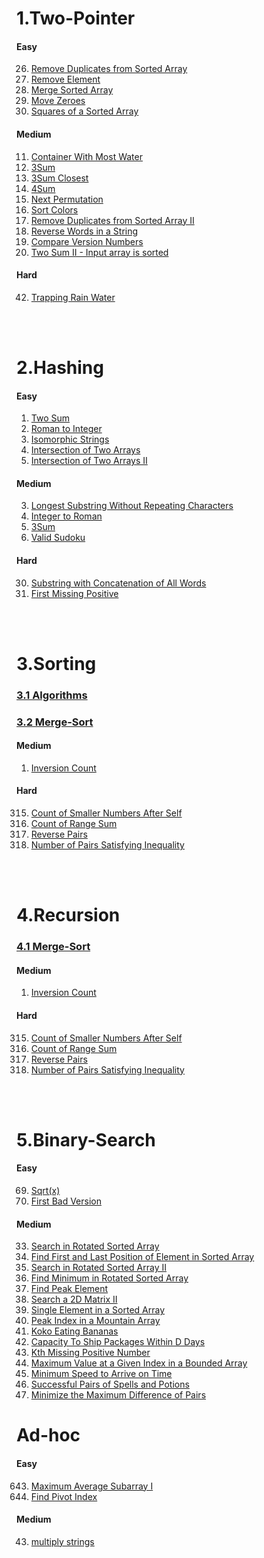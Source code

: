 # 1.Two-Pointer

#### Easy

26. [Remove Duplicates from Sorted Array](./1.two-Pointer/easy/26.%20Remove%20Duplicates%20from%20Sorted%20Array/)
27. [Remove Element](./1.two-Pointer/easy/27.%20Remove%20Element/)
88. [Merge Sorted Array](./1.two-Pointer/easy/88.%20Merge%20Sorted%20Array/)
283. [Move Zeroes](./1.two-Pointer/easy/283.%20Move%20Zeroes/)
977. [Squares of a Sorted Array](./1.two-Pointer/easy/977.%20Squares%20of%20a%20Sorted%20Array/)

#### Medium

11. [Container With Most Water](./1.two-Pointer/medium/11.%20Container%20With%20Most%20Water/)
15. [3Sum](./1.two-Pointer/medium/15.%203Sum/)
16. [3Sum Closest](./1.two-Pointer/medium/16.%203Sum%20Closest/)
18. [4Sum](./1.two-Pointer/medium/18.%204Sum/)
31. [Next Permutation](./1.two-Pointer/medium/31.%20Next%20Permutation/)
75. [Sort Colors](./1.two-Pointer/medium/75.%20Sort%20Colors/)
80. [Remove Duplicates from Sorted Array II](./1.two-Pointer/medium/80.%20Remove%20Duplicates%20from%20Sorted%20Array%20II/)
151. [Reverse Words in a String](./1.two-Pointer/medium/151.%20Reverse%20Words%20in%20a%20String/)
165. [Compare Version Numbers](./1.two-Pointer/medium/165.%20Compare%20Version%20Numbers/)
167. [Two Sum II - Input array is sorted](./1.two-Pointer/medium/167.%20Two%20Sum%20II%20-%20Input%20array%20is%20sorted/)

#### Hard

42. [Trapping Rain Water](./1.two-Pointer/hard/42.%20Trapping%20Rain%20Water/)

</br>    
</br>

# 2.Hashing

#### Easy

1. [Two Sum](./2.Hashing/easy/1.%20Two%20Sum/)
13. [Roman to Integer](./2.Hashing/easy/13.%20Roman%20to%20Integer/)
205. [Isomorphic Strings](./2.Hashing/easy/205.%20Isomorphic%20Strings/)
349. [Intersection of Two Arrays](./2.Hashing/easy/349.%20Intersection%20of%20Two%20Arrays/)
350. [Intersection of Two Arrays II](./2.Hashing/easy/350.%20Intersection%20of%20Two%20Arrays%20II/)

#### Medium

3. [Longest Substring Without Repeating Characters](./2.Hashing/medium/3.%20Longest%20Substring%20Without%20Repeating%20Characters/)
12. [Integer to Roman](./2.Hashing/medium/12.%20Integer%20to%20Roman/)
15. [3Sum](./2.Hashing/medium/15.%203Sum/)
36. [Valid Sudoku](./2.Hashing/medium/36.%20Valid%20Sudoku/)

#### Hard

30. [Substring with Concatenation of All Words](./2.Hashing/hard/30.%20Substring%20with%20Concatenation%20of%20All%20Words/)
41. [First Missing Positive](./2.Hashing/hard/41.%20First%20Missing%20Positive/)

</br>    
</br>

# 3.Sorting

### [3.1 Algorithms](./3.Sorting/Algorithms/)

### [3.2 Merge-Sort](./4.Recursion/Merge-Sort/)

#### Medium

1. [Inversion Count](./4.Recursion/Merge-Sort/medium/InversionCount)

#### Hard

315. [Count of Smaller Numbers After Self](./4.Recursion/Merge-Sort/hard/315.%20Count%20of%20Smaller%20Numbers%20After%20Self/)
327. [Count of Range Sum](./4.Recursion/Merge-Sort/hard/327.%20Count%20of%20Range%20Sum/)
493. [Reverse Pairs](./4.Recursion/Merge-Sort/hard/493.%20Reverse%20Pairs/)
2426. [Number of Pairs Satisfying Inequality](./4.Recursion/Merge-Sort/hard/2426.%20Number%20of%20Pairs%20Satisfying%20Inequality/)

</br>    
</br>

# 4.Recursion

### [4.1 Merge-Sort](./4.Recursion/Merge-Sort/)

#### Medium

1. [Inversion Count](./Recursion/Merge-Sort/medium/InversionCount)

#### Hard

315. [Count of Smaller Numbers After Self](./4.Recursion/Merge-Sort/hard/315.%20Count%20of%20Smaller%20Numbers%20After%20Self/)
327. [Count of Range Sum](./4.Recursion/Merge-Sort/hard/327.%20Count%20of%20Range%20Sum/)
493. [Reverse Pairs](./4.Recursion/Merge-Sort/hard/493.%20Reverse%20Pairs/)
2426. [Number of Pairs Satisfying Inequality](./4.Recursion/Merge-Sort/hard/2426.%20Number%20of%20Pairs%20Satisfying%20Inequality/)

</br>    
</br>

# 5.Binary-Search

#### Easy

69. [Sqrt(x)](<./5.Binary%20Search/easy/69.%20Sqrt(x)/>)
278. [First Bad Version](./5.Binary%20Search/easy/278.%20First%20Bad%20Version/)

#### Medium

33. [Search in Rotated Sorted Array](./5.Binary%20Search/Medium/33.%20Search%20in%20Rotated%20Sorted%20Array)
34. [Find First and Last Position of Element in Sorted Array](./5.Binary%20Search/Medium/34.%20Find%20First%20and%20Last%20Position%20of%20Element%20in%20Sorted%20Array)
81. [Search in Rotated Sorted Array II](./5.Binary%20Search/Medium/81.%20Search%20in%20Rotated%20Sorted%20Array%20II)
153. [Find Minimum in Rotated Sorted Array](./5.Binary%20Search/Medium/153.%20Find%20Minimum%20in%20Rotated%20Sorted%20Array)
162. [Find Peak Element](./5.Binary%20Search/Medium/162.%20Find%20Peak%20Element)
240. [Search a 2D Matrix II](./5.Binary%20Search/Medium/240.%20Search%20a%202D%20Matrix%20II)
540. [Single Element in a Sorted Array](./5.Binary%20Search/Medium/540.%20Single%20Element%20in%20a%20Sorted%20Array)
852. [Peak Index in a Mountain Array](./5.Binary%20Search/Medium/852.%20Peak%20Index%20in%20a%20Mountain%20Array)
875. [Koko Eating Bananas](./5.Binary%20Search/Medium/875.%20Koko%20Eating%20Bananas)
1011. [Capacity To Ship Packages Within D Days](./5.Binary%20Search/Medium/1011.%20Capacity%20To%20Ship%20Packages%20Within%20D%20Days)
1539. [Kth Missing Positive Number](./5.Binary%20Search/Medium/1539.%20Kth%20Missing%20Positive%20Number)
1802. [Maximum Value at a Given Index in a Bounded Array](./5.Binary%20Search/Medium/1802.%20Maximum%20Value%20at%20a%20Given%20Index%20in%20a%20Bounded%20Array)
1870. [Minimum Speed to Arrive on Time](./5.Binary%20Search/Medium/1870.%20Minimum%20Speed%20to%20Arrive%20on%20Time)
2300. [Successful Pairs of Spells and Potions](./5.Binary%20Search/Medium/2300.%20Successful%20Pairs%20of%20Spells%20and%20Potions)
2616. [Minimize the Maximum Difference of Pairs](./5.Binary%20Search/Medium/2616.%20Minimize%20the%20Maximum%20Difference%20of%20Pairs)

# Ad-hoc

#### Easy

643. [Maximum Average Subarray I](./Ad-hoc/easy/643.%20Maximum%20Average%20Subarray%20I/)
724. [Find Pivot Index](./Ad-hoc/easy/724.%20Find%20Pivot%20Index/)

#### Medium

43. [multiply strings](./Ad-hoc/medium/43.%20Multiply%20Strings/)

